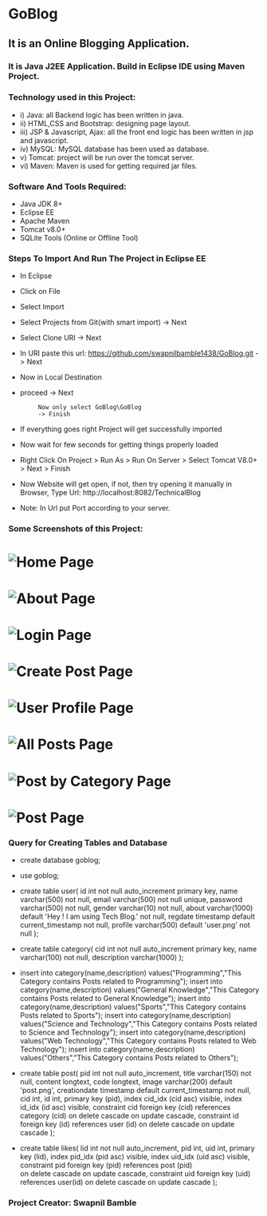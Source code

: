 # GoBlog
## It is an Online Blogging Application. 
### It is Java J2EE Application. Build in Eclipse IDE using Maven Project.

### Technology used in this Project: 
- i) Java: all Backend logic has been written in java.
- ii) HTML,CSS and Bootstrap: designing page layout.
- iii) JSP & Javascript, Ajax: all the front end logic has been written in jsp and javascript. 
- iv) MySQL: MySQL database has been used as database. 
- v) Tomcat: project will be run over the tomcat server.
- vi) Maven: Maven is used for getting required jar files.

### Software And Tools Required:
- Java JDK 8+
- Eclipse EE
- Apache Maven
- Tomcat v8.0+
- SQLite Tools (Online or Offline Tool)

### Steps To Import And Run The Project in Eclipse EE
- In Eclipse
- Click on File
- Select Import
- Select Projects from Git(with smart import) -> Next
- Select Clone URI -> Next
- In URI paste this url: https://github.com/swapnilbamble1438/GoBlog.git
  -> Next
-  Now in Local Destination

-  proceed -> Next

            Now only select GoBlog\GoBlog
            -> Finish
  
-  If everything goes right Project will get successfully imported
-  Now wait for few seconds for getting things properly loaded
-  Right Click On Project > Run As > Run On Server > Select Tomcat V8.0+ > Next > Finish
-  Now Website will get open, if not, then try opening it manually in Browser,
   Type Url: http://localhost:8082/TechnicalBlog
-  Note: In Url put Port according to your server.
  


### Some Screenshots of this Project:
![Home Page](a1.png)
==================================================================================================================================================================
![About Page](a2.png)
==================================================================================================================================================================
![Login Page](a3.png)
==================================================================================================================================================================
![Create Post Page](a4.png)
==================================================================================================================================================================
![User Profile Page](a5.png)
==================================================================================================================================================================
![All Posts Page](a6.png)
==================================================================================================================================================================
![Post by Category Page](a7.png)
==================================================================================================================================================================
![Post Page](a8.png)
==================================================================================================================================================================

### Query for Creating Tables and Database

- create database goblog;

- use goblog;

-   create table user(
     id int not null auto_increment primary key,
     name varchar(500) not null,
     email varchar(500) not null unique,
     password varchar(500) not null,
     gender varchar(10) not null,
     about varchar(1000) default 'Hey ! I am using Tech Blog.' not null,
     regdate timestamp default current_timestamp not null,
     profile varchar(500) default 'user.png' not null
     );

 

-   create table category(
    cid int not null auto_increment primary key,
    name varchar(100) not null,
    description varchar(1000)
    );

- insert into category(name,description) values("Programming","This Category contains Posts related to Programming");
insert into category(name,description) values("General Knowledge","This Category contains Posts related to General Knowledge");
insert into category(name,description) values("Sports","This Category contains Posts related to Sports");
insert into category(name,description) values("Science and Technology","This Category contains Posts related to Science and Technology");
insert into category(name,description) values("Web Technology","This Category contains Posts related to Web Technology");
insert into category(name,description) values("Others","This Category contains Posts related to Others");





- create table post(
   pid int not null auto_increment,
   title varchar(150) not null,
   content longtext,
   code longtext,
   image varchar(200) default 'post.png',
   creationdate timestamp default current_timestamp not null,
   cid int,
   id int,
   primary key (pid),
   index cid_idx (cid asc) visible,
  index id_idx (id asc) visible,
     constraint cid
     foreign key (cid)
     references category (cid)
     on delete cascade
     on update cascade,
     constraint id
     foreign key (id)
     references user (id)
     on delete cascade
     on update cascade
   );




- create table likes(
lid int not null auto_increment,
pid int,
uid int,
primary key (lid),
index pid_idx (pid asc) visible,
index uid_idx (uid asc) visible,
constraint pid
   foreign key (pid)
   references post (pid)  
   on delete cascade
   on update cascade,
constraint uid
   foreign key (uid)
   references user(id)
   on delete cascade
   on update cascade
);


   


### Project Creator: Swapnil Bamble


